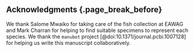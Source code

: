 ## Acknowledgments {.page_break_before}

We thank Salome Mwaiko for taking care of the fish collection at EAWAG and Mark Charran for helping to find suitable specimens to represent each species.
We thank the `manubot` project [@doi:10.1371/journal.pcbi.1007128] for helping us write this manuscript collaboratively.